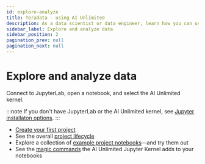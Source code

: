 ```yaml
---
id: explore-analyze
title: Teradata - using AI Unlimited
description: As a data scientist or data engineer, learn how you can use AI Unlimited.
sidebar_label: Explore and analyze data
sidebar_position: 2
pagination_prev: null
pagination_next: null
---
```


# Explore and analyze data

Connect to JupyterLab, open a notebook, and select the AI Unlimited kernel.

:::note
If you don't have JupyterLab or the AI Unlimited kernel, see [Jupyter installaton options](/docs/advanced/jupyterlab).
:::


- [Create your first project](/docs/explore-and-analyze-data/create-first-project.md)
- See the overall [project lifecycle](/docs/explore-and-analyze-data/project-lifecycle.md)
- Explore a collection of [example project notebooks](/docs/explore-and-analyze-data/example-projects.md)&mdash;and try them out
- See the [magic commands](/docs/explore-and-analyze-data/magic-commands.md) the AI Unlimited Jupyter Kernel adds to your notebooks